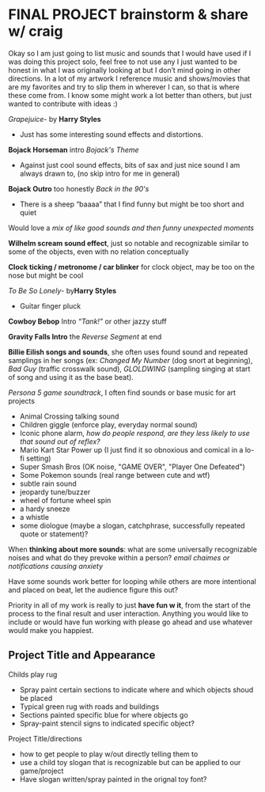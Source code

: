 # FINAL PROJECT brainstorm & share w/ craig

Okay so I am just going to list music and sounds that I would have used if I was doing this project solo, feel free to not use any I just wanted to be honest in what I was originally looking at but I don’t mind going in other directions. In a lot of my artwork I reference music and shows/movies that are my favorites and try to slip them in wherever I can, so that is where these come from. I know some might work a lot better than others, but just wanted to contribute with ideas :)

*Grapejuice*- by **Harry Styles**

- Just has some interesting sound effects and distortions.

**Bojack Horseman** intro *Bojack's Theme*

- Against just cool sound effects, bits of sax and just nice sound I am always drawn to, (no skip intro for me in general)

**Bojack Outro** too honestly *Back in the 90's*

- There is a sheep “baaaa” that I find funny but might be too short and quiet

Would love a *mix of like good sounds and then funny unexpected moments*

**Wilhelm scream sound effect**, just so notable and recognizable similar to some of the objects, even with no relation conceptually

**Clock ticking / metronome / car blinker** for clock object, may be too on the nose but might be cool

*To Be So Lonely*- by**Harry Styles**

- Guitar finger pluck

**Cowboy Bebop** Intro *“Tank!”* or other jazzy stuff

**Gravity Falls Intro** the *Reverse Segment* at end

**Billie Eilish songs and sounds**, she often uses found sound and repeated samplings in her songs (ex: *Changed My Number* (dog snort at beginning), *Bad Guy* (traffic crosswalk sound), *GLOLDWING* (sampling singing at start of song and using it as the base beat).

*Persona 5 game soundtrack*, I often find sounds or base music for art projects

- Animal Crossing talking sound
- Children giggle (enforce play, everyday normal sound)
- Iconic phone alarm, *how do people respond, are they less likely to use that sound out of reflex?*
- Mario Kart Star Power up (I just find it so obnoxious and comical in a lo-fi setting)
- Super Smash Bros (OK noise, "GAME OVER", "Player One Defeated")
- Some Pokemon sounds (real range between cute and wtf)
- subtle rain sound
- jeopardy tune/buzzer
- wheel of fortune wheel spin
- a hardy sneeze
- a whistle
- some diologue (maybe a slogan, catchphrase, successfully repeated quote or statement)?

When **thinking about more sounds**: what are some universally recognizable noises and what do they prevoke within a person? *email chaimes or notifications causing anxiety*

Have some sounds work better for looping while others are more intentional and placed on beat, let the audience figure this out?

Priority in all of my work is really to just **have fun w it**, from the start of the process to the final result and user interaction. Anything you would like to include or would have fun working with please go ahead and use whatever would make you happiest.

## Project Title and Appearance

Childs play rug

- Spray paint certain sections to indicate where and which objects shoud be placed
- Typical green rug with roads and buildings
- Sections painted specific blue for where objects go
- Spray-paint stencil signs to indicated specific object?
  
Project Title/directions

- how to get people to play w/out directly telling them to
- use a child toy slogan that is recognizable but can be applied to our game/project
- Have slogan written/spray painted in the orignal toy font?
